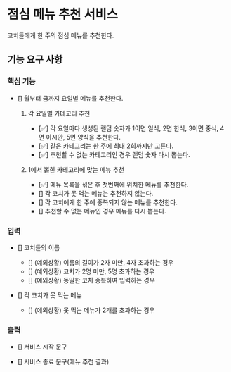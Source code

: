 # 점심 메뉴 추천 서비스

코치들에게 한 주의 점심 메뉴를 추천한다.

## 기능 요구 사항

### 핵심 기능

- [] 월부터 금까지 요일별 메뉴를 추천한다.

  1. 각 요일별 카테고리 추천

     - [✅] 각 요일마다 생성된 랜덤 숫자가 1이면 일식, 2면 한식, 3이면 중식, 4면 아시안, 5면 양식을 추천한다.
     - [✅] 같은 카테고리는 한 주에 최대 2회까지만 고른다.
     - [✅] 추천할 수 없는 카테고리인 경우 랜덤 숫자 다시 뽑는다.

  2. 1에서 뽑힌 카테고리에 맞는 메뉴 추천

     - [✅] 메뉴 목록을 섞은 후 첫번째에 위치한 메뉴를 추천한다.
     - [] 각 코치가 못 먹는 메뉴는 추천하지 않는다.
     - [] 각 코치에게 한 주에 중복되지 않는 메뉴를 추천한다.
     - [] 추천할 수 없는 메뉴인 경우 메뉴를 다시 뽑는다.

### 입력

- [] 코치들의 이름

  - [] (예외상황) 이름의 길이가 2자 미만, 4자 초과하는 경우
  - [] (예외상황) 코치가 2명 미만, 5명 초과하는 경우
  - [] (예외상황) 동일한 코치 중복하여 입력하는 경우

- [] 각 코치가 못 먹는 메뉴
  - [] (예외상황) 못 먹는 메뉴가 2개를 초과하는 경우

### 출력

- [] 서비스 시작 문구

- [] 서비스 종료 문구(메뉴 추천 결과)
